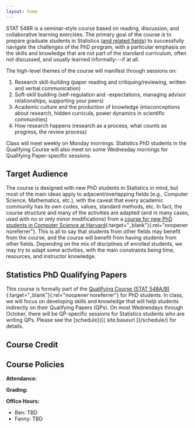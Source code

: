 ```yaml
---
layout: home
---
```

STAT 548R is a seminar-style course based on reading, discussion, and collaborative learning exercises. The primary goal of the course is to prepare graduate students in Statistics ([and related fields](#target-audience)) to successfully navigate the challenges of the PhD program, with a particular emphasis on the skills and knowledge that are not part of the standard curriculum, often not discussed, and usually learned informally---if at all. 

The high-level themes of the course will manifest through sessions on:

1. Research skill-building (paper reading and critiquing/reviewing, written and verbal communication)
2. Soft-skill building (self-regulation and -expectations, managing advisor relationships, supporting your peers)
3. Academic culture and the production of knowledge (misconceptions about research, hidden curricula, power dynamics in scientific communities)
4. How research happens (research as a process, what counts as progress, the review process)

Class will meet weekly on Monday mornings. Statistics PhD students in the Qualifying Course will also meet on some Wednesday mornings for Qualifying Paper-specific sessions.

## Target Audience

The course is designed with new PhD students in Statistics in mind, but most of the main ideas apply to adjacent/overlapping fields (e.g., Computer Science, Mathematics, etc.), with the caveat that every academic community has its own codes, values, standard methods, etc. In fact, the course structure and many of the activities are adapted (and in many cases, used with no or only minor modifications) from a [course for new PhD students in Computer Science at Harvard](https://harvard-cs290-2025-26.github.io/){:target="_blank"}{:rel="noopener noreferrer"}. This is all to say that students from other fields may benefit from the course, and the course will benefit from having students from other fields. Depending on the mix of disciplines of enrolled students, we may try to adapt some activities, with the main constraints being time, resources, and instructor knowledge. 

## Statistics PhD Qualifying Papers

This course is formally part of the [Qualifying Course (STAT 548A/B)](https://www.stat.ubc.ca/phd-qualifying-course){:target="_blank"}{:rel="noopener noreferrer"} for PhD students. In class, we will focus on developing skills and knowledge that will help students indirectly on their Qualifying Papers (QPs). On most Wednesdays through October, there will be QP-specific sessions for Statistics students who are writing QPs. Please see the [schedule]({{ site.baseurl }}/schedule/) for details. 


## Course Credit



## Course Policies

**Attendance:**


**Grading:**


**Office Hours:**

* Ben: TBD
* Fanny: TBD